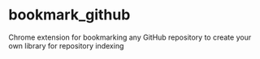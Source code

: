 # bookmark_github
Chrome extension for bookmarking any GitHub repository to create your own library for repository indexing
